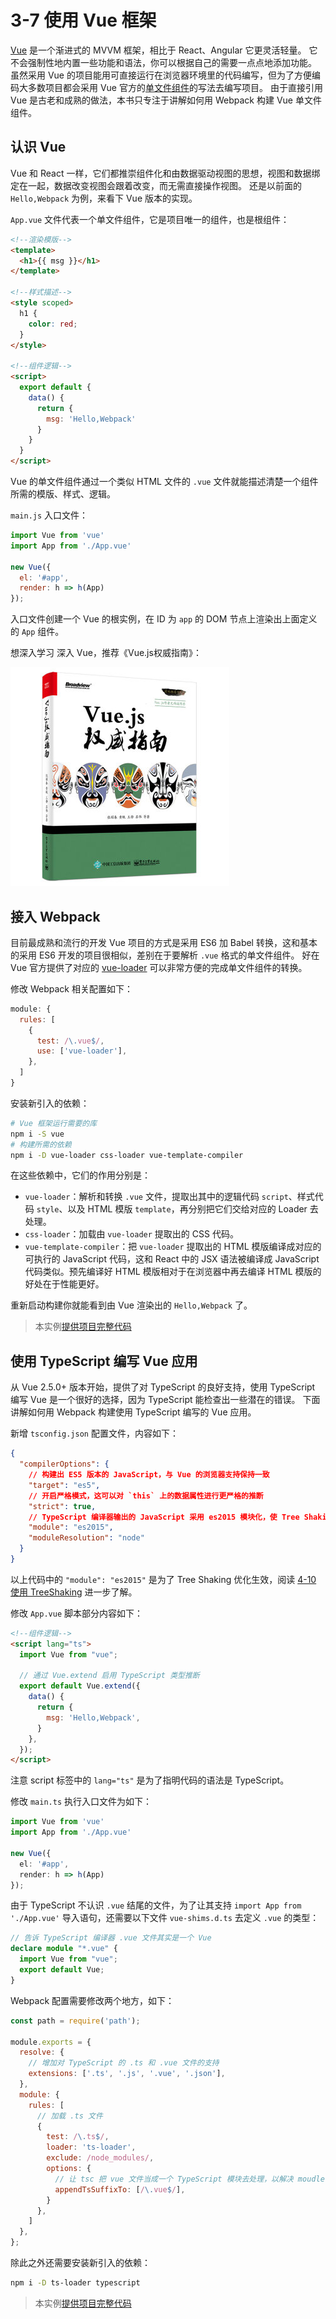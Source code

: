 3-7 使用 Vue 框架
=============

[Vue](https://cn.vuejs.org) 是一个渐进式的 MVVM 框架，相比于 React、Angular 它更灵活轻量。 它不会强制性地内置一些功能和语法，你可以根据自己的需要一点点地添加功能。 虽然采用 Vue 的项目能用可直接运行在浏览器环境里的代码编写，但为了方便编码大多数项目都会采用 Vue 官方的[单文件组件](https://cn.vuejs.org/v2/guide/single-file-components.html#介绍)的写法去编写项目。 由于直接引用 Vue 是古老和成熟的做法，本书只专注于讲解如何用 Webpack 构建 Vue 单文件组件。

认识 Vue
------

Vue 和 React 一样，它们都推崇组件化和由数据驱动视图的思想，视图和数据绑定在一起，数据改变视图会跟着改变，而无需直接操作视图。 还是以前面的 `Hello,Webpack` 为例，来看下 Vue 版本的实现。

`App.vue` 文件代表一个单文件组件，它是项目唯一的组件，也是根组件：

```html
<!--渲染模版-->
<template>
  <h1>{{ msg }}</h1>
</template>

<!--样式描述-->
<style scoped>
  h1 {
    color: red;
  }
</style>

<!--组件逻辑-->
<script>
  export default {
    data() {
      return {
        msg: 'Hello,Webpack'
      }
    }
  }
</script>

```

Vue 的单文件组件通过一个类似 HTML 文件的 `.vue` 文件就能描述清楚一个组件所需的模版、样式、逻辑。

`main.js` 入口文件：

```js
import Vue from 'vue'
import App from './App.vue'

new Vue({
  el: '#app',
  render: h => h(App)
});

```

入口文件创建一个 Vue 的根实例，在 ID 为 `app` 的 DOM 节点上渲染出上面定义的 `App` 组件。

想深入学习 深入 Vue，推荐《Vue.js权威指南》：

[![](img/57c6862aN329b23fd.jpg)](http://union-click.jd.com/jdc?d=Fdmv9t)

接入 Webpack
----------

目前最成熟和流行的开发 Vue 项目的方式是采用 ES6 加 Babel 转换，这和基本的采用 ES6 开发的项目很相似，差别在于要解析 `.vue` 格式的单文件组件。 好在 Vue 官方提供了对应的 [vue-loader](https://vue-loader.vuejs.org/zh-cn/) 可以非常方便的完成单文件组件的转换。

修改 Webpack 相关配置如下：

```js
module: {
  rules: [
    {
      test: /\.vue$/,
      use: ['vue-loader'],
    },
  ]
}

```

安装新引入的依赖：

```bash
# Vue 框架运行需要的库
npm i -S vue
# 构建所需的依赖
npm i -D vue-loader css-loader vue-template-compiler

```

在这些依赖中，它们的作用分别是：

*   `vue-loader`：解析和转换 `.vue` 文件，提取出其中的逻辑代码 `script`、样式代码 `style`、以及 HTML 模版 `template`，再分别把它们交给对应的 Loader 去处理。
*   `css-loader`：加载由 `vue-loader` 提取出的 CSS 代码。
*   `vue-template-compiler`：把 `vue-loader` 提取出的 HTML 模版编译成对应的可执行的 JavaScript 代码，这和 React 中的 JSX 语法被编译成 JavaScript 代码类似。预先编译好 HTML 模版相对于在浏览器中再去编译 HTML 模版的好处在于性能更好。

重新启动构建你就能看到由 Vue 渲染出的 `Hello,Webpack` 了。

> 本实例<a href="../zip/3-7使用Vue框架Babel.zip" target="_blank">提供项目完整代码</a>

使用 TypeScript 编写 Vue 应用
-----------------------

从 Vue 2.5.0+ 版本开始，提供了对 TypeScript 的良好支持，使用 TypeScript 编写 Vue 是一个很好的选择，因为 TypeScript 能检查出一些潜在的错误。 下面讲解如何用 Webpack 构建使用 TypeScript 编写的 Vue 应用。

新增 `tsconfig.json` 配置文件，内容如下：

```json
{
  "compilerOptions": {
    // 构建出 ES5 版本的 JavaScript，与 Vue 的浏览器支持保持一致
    "target": "es5",
    // 开启严格模式，这可以对 `this` 上的数据属性进行更严格的推断
    "strict": true,
    // TypeScript 编译器输出的 JavaScript 采用 es2015 模块化，使 Tree Shaking 生效
    "module": "es2015",
    "moduleResolution": "node"
  }
}

```

以上代码中的 `"module": "es2015"` 是为了 Tree Shaking 优化生效，阅读 [4-10 使用 TreeShaking](../4优化/4-10使用TreeShaking.html) 进一步了解。

修改 `App.vue` 脚本部分内容如下：

```html
<!--组件逻辑-->
<script lang="ts">
  import Vue from "vue";

  // 通过 Vue.extend 启用 TypeScript 类型推断
  export default Vue.extend({
    data() {
      return {
        msg: 'Hello,Webpack',
      }
    },
  });
</script>

```

注意 script 标签中的 `lang="ts"` 是为了指明代码的语法是 TypeScript。

修改 `main.ts` 执行入口文件为如下：

```typescript
import Vue from 'vue'
import App from './App.vue'

new Vue({
  el: '#app',
  render: h => h(App)
});

```

由于 TypeScript 不认识 `.vue` 结尾的文件，为了让其支持 `import App from './App.vue'` 导入语句，还需要以下文件 `vue-shims.d.ts` 去定义 `.vue` 的类型：

```typescript
// 告诉 TypeScript 编译器 .vue 文件其实是一个 Vue  
declare module "*.vue" {
  import Vue from "vue";
  export default Vue;
}

```

Webpack 配置需要修改两个地方，如下：

```js
const path = require('path');

module.exports = {
  resolve: {
    // 增加对 TypeScript 的 .ts 和 .vue 文件的支持
    extensions: ['.ts', '.js', '.vue', '.json'],
  },
  module: {
    rules: [
      // 加载 .ts 文件
      {
        test: /\.ts$/,
        loader: 'ts-loader',
        exclude: /node_modules/,
        options: {
          // 让 tsc 把 vue 文件当成一个 TypeScript 模块去处理，以解决 moudle not found 的问题，tsc 本身不会处理 .vue 结尾的文件
          appendTsSuffixTo: [/\.vue$/],
        }
      },
    ]
  },
};

```

除此之外还需要安装新引入的依赖：

```bash
npm i -D ts-loader typescript

```

> 本实例<a href="../zip/3-7使用Vue框架TypeScript.zip" target="_blank">提供项目完整代码</a>
